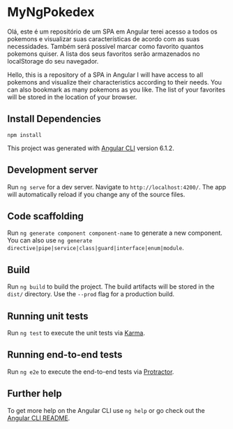 # MyNgPokedex

Olá, este é um repositório de um SPA em Angular terei acesso a todos os pokemons e visualizar suas características de acordo com as suas necessidades. Também será possível marcar como favorito quantos pokemons quiser. A lista dos seus favoritos serão armazenados no localStorage do seu navegador.

Hello, this is a repository of a SPA in Angular I will have access to all pokemons and visualize their characteristics according to their needs. You can also bookmark as many pokemons as you like. The list of your favorites will be stored in the location of your browser.

## Install Dependencies

`npm install`

This project was generated with [Angular CLI](https://github.com/angular/angular-cli) version 6.1.2.

## Development server

Run `ng serve` for a dev server. Navigate to `http://localhost:4200/`. The app will automatically reload if you change any of the source files.

## Code scaffolding

Run `ng generate component component-name` to generate a new component. You can also use `ng generate directive|pipe|service|class|guard|interface|enum|module`.

## Build

Run `ng build` to build the project. The build artifacts will be stored in the `dist/` directory. Use the `--prod` flag for a production build.

## Running unit tests

Run `ng test` to execute the unit tests via [Karma](https://karma-runner.github.io).

## Running end-to-end tests

Run `ng e2e` to execute the end-to-end tests via [Protractor](http://www.protractortest.org/).

## Further help

To get more help on the Angular CLI use `ng help` or go check out the [Angular CLI README](https://github.com/angular/angular-cli/blob/master/README.md).
